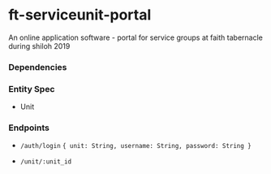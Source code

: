 # ft-serviceunit-portal
An online application software - portal for service groups at faith tabernacle during shiloh 2019
### Dependencies

### Entity Spec

- Unit
### Endpoints
- `/auth/login`
  `{
    unit: String,
    username: String,
    password: String
  }`

- `/unit/:unit_id`